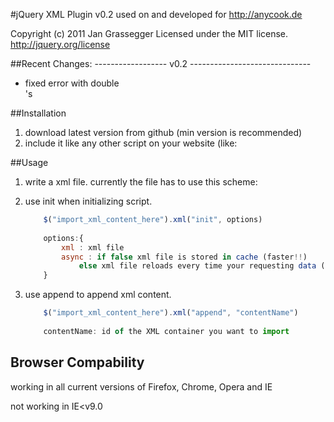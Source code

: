 #jQuery XML Plugin v0.2
used on and developed for http://anycook.de

Copyright (c) 2011 Jan Grassegger
Licensed under the MIT license.
http://jquery.org/license
 
##Recent Changes:
------------------ v0.2 ------------------------------
 - fixed error with double <br>'s
 
 
##Installation
1. download latest version from github (min version is recommended)
2. include it like any other script on your website (like:<script type="text/javascript" src="/scripts/lib/jquery.xml-0.3.js"></script>

##Usage
1. write a xml file. currently the file has to use this scheme:
	
	<templates>
		<template id="an_id">
		 the content you want to use on your website
		</template>
		<template id="another_id">
		 the other content you want to use on your website
		</template>
	<templates>
	
2. use init when initializing script. 
	```javascript
		$("import_xml_content_here").xml("init", options)
		
		options:{
			xml : xml file
			async : if false xml file is stored in cache (faster!!) 
				else xml file reloads every time your requesting data (dynamically)
		}
	```
3. use append to append xml content.
	```javascript
		$("import_xml_content_here").xml("append", "contentName")
		
		contentName: id of the XML container you want to import
	```
	
	
## Browser Compability
working in all current versions of Firefox, Chrome, Opera and IE

not working in IE<v9.0

